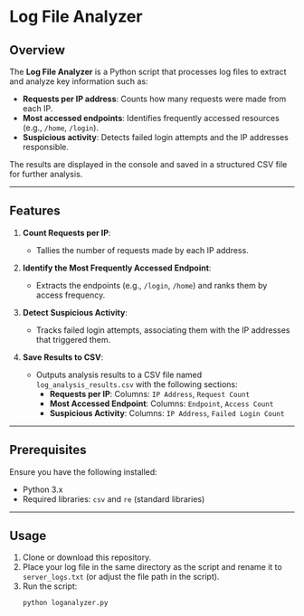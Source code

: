 # Log File Analyzer

## Overview

The **Log File Analyzer** is a Python script that processes log files to extract and analyze key information such as:
- **Requests per IP address**: Counts how many requests were made from each IP.
- **Most accessed endpoints**: Identifies frequently accessed resources (e.g., `/home`, `/login`).
- **Suspicious activity**: Detects failed login attempts and the IP addresses responsible.

The results are displayed in the console and saved in a structured CSV file for further analysis.

---

## Features

1. **Count Requests per IP**:
   - Tallies the number of requests made by each IP address.

2. **Identify the Most Frequently Accessed Endpoint**:
   - Extracts the endpoints (e.g., `/login`, `/home`) and ranks them by access frequency.

3. **Detect Suspicious Activity**:
   - Tracks failed login attempts, associating them with the IP addresses that triggered them.

4. **Save Results to CSV**:
   - Outputs analysis results to a CSV file named `log_analysis_results.csv` with the following sections:
     - **Requests per IP**: Columns: `IP Address`, `Request Count`
     - **Most Accessed Endpoint**: Columns: `Endpoint`, `Access Count`
     - **Suspicious Activity**: Columns: `IP Address`, `Failed Login Count`

---

## Prerequisites

Ensure you have the following installed:
- Python 3.x
- Required libraries: `csv` and `re` (standard libraries)

---

## Usage

1. Clone or download this repository.
2. Place your log file in the same directory as the script and rename it to `server_logs.txt` (or adjust the file path in the script).
3. Run the script:
   ```bash
   python loganalyzer.py

